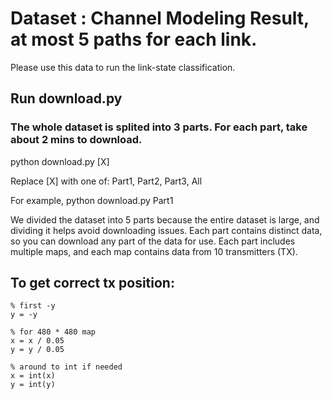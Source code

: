 # Dataset : Channel Modeling Result, at most 5 paths for each link.

Please use this data to run the link-state classification.

## Run download.py

### The whole dataset is splited into 3 parts. For each part, take about 2 mins to download.

python download.py [X]

Replace [X] with one of: Part1, Part2, Part3, All

For example, 
    python download.py Part1

We divided the dataset into 5 parts because the entire dataset is large, and dividing it helps avoid downloading issues. Each part contains distinct data, so you can download any part of the data for use. Each part includes multiple maps, and each map contains data from 10 transmitters (TX).


## To get correct tx position:
```
% first -y
y = -y

% for 480 * 480 map
x = x / 0.05
y = y / 0.05

% around to int if needed
x = int(x)
y = int(y)
```
